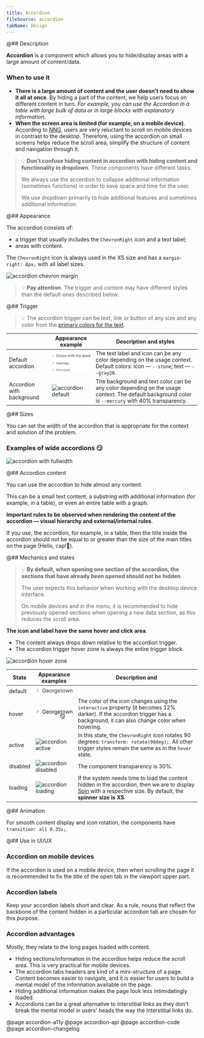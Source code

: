 ```yaml
---
title: Accordion
fileSource: accordion
tabName: Design
---
```


@## Description

**Accordion** is a component which allows you to hide/display areas with a large amount of content/data.

### When to use it

- **There is a large amount of content and the user doesn't need to show it all at once**. By hiding a part of the content, we help users focus on different content in turn. _For example, you can use the Accordion in a table with large bulk of data or in large blocks with explanatory information._
- **When the screen area is limited (for example, on a mobile device)**. According to [NNG](https://www.nngroup.com/articles/accordions-complex-content/), users are very reluctant to scroll on mobile devices in contrast to the desktop. Therefore, using the accordion on small screens helps reduce the scroll area, simplify the structure of content and navigation through it.

> 💡 **Don't confuse hiding content in accordion with hiding content and functionality in dropdown**. These components have different tasks.
>
> We always use the accordion to collapse additional information (sometimes functions) in order to save space and time for the user.
>
> We use dropdown primarily to hide additional features and sometimes additional information.

@## Appearance

The accordion consists of:

- a trigger that usually includes the `ChevronRight` icon and a text label;
- areas with content.

The `ChevronRight` icon is always used in the XS size and has a `margin-right: 8px;` with all label sizes.

![accordion chevron margin](static/acc-margins.png)

> 💡 **Pay attention**. The trigger and content may have different styles than the default ones described below.

@## Trigger

> 💡 The accordion trigger can be text, link or button of any size and any color from the [primary colors for the text](/style/palette/).

|                           | Appearance example                              | Description and styles                                                                                                                            |
| ------------------------- | ----------------------------------------------- | ------------------------------------------------------------------------------------------------------------------------------------------------- |
| Default accordion         | ![accordion default](static/acc-default.png)    | The text label and icon can be any color depending on the usage context. Default colors: icon — `--stone`; text — `--gray20`.                     |
| Accordion with background | ![accordion default](static/acc-default-bg.png) | The background and text color can be any color depending on the usage context. The default background color is `--mercury` with 40% transparency. |

@## Sizes

You can set the width of the accordion that is appropriate for the context and solution of the problem.

### Examples of wide accordions 😏

![accordion with fullwidth](static/acc-fullwidth.png)

@## Accordion content

You can use the accordion to hide almost any content.

This can be a small text content, a substring with additional information (for example, in a table), or even an entire table with a graph.

**Important rules to be observed when rendering the content of the accordion — visual hierarchy and external/internal rules**.

If you use, the accordion, for example, in a table, then the title inside the accordion should not be equal to or greater than the size of the main titles on the page (Hello, cap!👋).

@## Mechanics and states

> 💡 **By default, when opening one section of the accordion, the sections that have already been opened should not be hidden**.
>
> The user expects this behavior when working with the desktop device interface.
>
> On mobile devices and in the menu, it is recommended to hide previously opened sections when opening a new data section, as this reduces the scroll area.

**The icon and label have the same hover and click area**.

- The content always drops down relative to the accordion trigger.
- The accordion trigger hover zone is always the entire trigger block.

![accordion hover zone](static/acc-hoverzone.png)

| State    | Appearance examples                                  | Description and                                                                                                                                                                        |
| -------- | ---------------------------------------------------- | -------------------------------------------------------------------------------------------------------------------------------------------------------------------------------------- |
| default  | ![accordion default](static/acc-default-state.png)   |                                                                                                                                                                                        |
| hover    | ![accordion hover](static/acc-hover-state.png)       | The color of the icon changes using the `interactive` property (it becomes 12% darker). If the accordion trigger has a background, it can also change color when hovering.             |
| active   | ![accordion active](static/acc-active-state.png)     | In this state, the `ChevronRight` icon rotates 90 degrees: `transform: rotate(90deg);`. All other trigger styles remain the same as in the `hover` state.                              |
| disabled | ![accordion disabled](static/acc-disabled-state.png) | The component transparency is 30%.                                                                                                                                                     |
| loading  | ![accordion loading](static/acc-loading-state.png)   | If the system needs time to load the content hidden in the accordion, then we are to display [Spin](/components/spin/) with a respective size. By default, the **spinner size is XS**. |

@## Animation

For smooth content display and icon rotation, the components have `transition: all 0.35s;`.

@## Use in UI/UX

### Accordion on mobile devices

If the accordion is used on a mobile device, then when scrolling the page it is recommended to fix the title of the open tab in the viewport upper part.

### Accordion labels

Keep your accordion labels short and clear. As a rule, nouns that reflect the backbone of the content hidden in a particular accordion tab are chosen for this purpose.

### Accordion advantages

Mostly, they relate to the long pages loaded with content.

- Hiding sections/information in the accordion helps reduce the scroll area. This is very practical for mobile devices.
- The accordion tabs headers are kind of a mini-structure of a page. Content becomes easier to navigate, and it is easier for users to build a mental model of the information available on the page.
- Hiding additional information makes the page look less intimidatingly loaded.
- Accordions can be a great alternative to interstitial links as they don't break the mental model in users' heads the way the interstitial links do.

@page accordion-a11y
@page accordion-api
@page accordion-code
@page accordion-changelog
